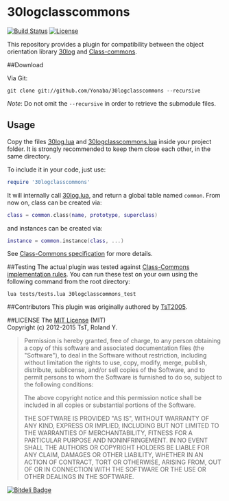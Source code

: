 30logclasscommons
=================

[![Build Status](https://travis-ci.org/Yonaba/30logclasscommons.png)](https://travis-ci.org/Yonaba/30logclasscommons)
[![License](http://img.shields.io/badge/Licence-MIT-brightgreen.svg)](LICENSE)

This repository provides a plugin for compatibility between the object orientation library [30log](https://github.com/Yonaba/30log) and [Class-commons](https://github.com/bartbes/Class-Commons).

##Download

Via Git:

````
git clone git://github.com/Yonaba/30logclasscommons --recursive
````

*Note*: Do not omit the `--recursive` in order to retrieve the submodule files.

## Usage
Copy the files [30log.lua](https://github.com/Yonaba/30logclasscommons/blob/master/30log.lua) and [30logclasscommons.lua](https://github.com/Yonaba/30logclasscommons/blob/master/30logclasscommons.lua) inside your project folder. It is strongly recommended to keep them close each other, in the same directory.<br/>

To include it in your code, just use:

```lua
require '30logclasscommons' 
````

It will internally call [30log.lua](https://github.com/Yonaba/30logclasscommons/blob/master/30log.lua), and return a global table named `common`. From now on, class can be created via:

```lua
class = common.class(name, prototype, superclass)
````

and instances can be created via:

```lua
instance = common.instance(class, ...)
````

See [Class-Commons specification](https://github.com/bartbes/Class-Commons/blob/master/README.md) for more details.

##Testing
The actual plugin was tested against [Class-Commons implementation rules](https://github.com/bartbes/Class-Commons/blob/master/SPECS.md). You can run these test on your own using the following command from the root directory:

````
lua tests/tests.lua 30logclasscommons_test
````

##Contributors
This plugin was originally authored by [TsT2005](https://github.com/Yonaba/30log/pull/1).

##LICENSE
The [MIT License](http://www.opensource.org/licenses/mit-license.php) (MIT)<br>
Copyright (c) 2012-2015 TsT, Roland Y.

> Permission is hereby granted, free of charge, to any person obtaining a copy of
> this software and associated documentation files (the "Software"), to deal in
> the Software without restriction, including without limitation the rights to
> use, copy, modify, merge, publish, distribute, sublicense, and/or sell copies of
> the Software, and to permit persons to whom the Software is furnished to do so,
> subject to the following conditions:
> 
> The above copyright notice and this permission notice shall be included in all
> copies or substantial portions of the Software.
> 
> THE SOFTWARE IS PROVIDED "AS IS", WITHOUT WARRANTY OF ANY KIND, EXPRESS OR
> IMPLIED, INCLUDING BUT NOT LIMITED TO THE WARRANTIES OF MERCHANTABILITY, FITNESS
> FOR A PARTICULAR PURPOSE AND NONINFRINGEMENT. IN NO EVENT SHALL THE AUTHORS OR
> COPYRIGHT HOLDERS BE LIABLE FOR ANY CLAIM, DAMAGES OR OTHER LIABILITY, WHETHER
> IN AN ACTION OF CONTRACT, TORT OR OTHERWISE, ARISING FROM, OUT OF OR IN
> CONNECTION WITH THE SOFTWARE OR THE USE OR OTHER DEALINGS IN THE SOFTWARE.

[![Bitdeli Badge](https://d2weczhvl823v0.cloudfront.net/Yonaba/30logclasscommons/trend.png)](https://bitdeli.com/free "Bitdeli Badge")